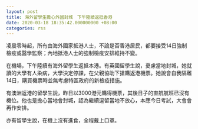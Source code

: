 ```yaml
---
layout: post
title: 海外留學生擔心外國封城　下午陸續返抵香港
date: 2020-03-18 18:35:42.000000000 +08:00
categories: rss
---
```


凌晨零時起，所有由海外國家抵港人士，不論是否香港居民，都要接受14日強制檢疫或醫學監察；內地抵港人士的強制檢疫安排維持不變。

在機場，下午陸續有海外留學生返抵本港。有英國留學生說，憂慮當地封城，她就讀的大學有人染病，大學決定停課，在父親協助下搶購返港機票。她說會自我隔離14日，購買機票時並無考慮特區政府的新檢疫措施。

有澳洲返港的留學生說，昨日以3000港元購得機票，其後日子的直航航班已沒有機位。他也是擔心當地會封城，認為繼續逗留當地不放心，本應今日考試，大會會再作安排。

亦有留學生說，在機上沒有進食，全程戴上口罩。
